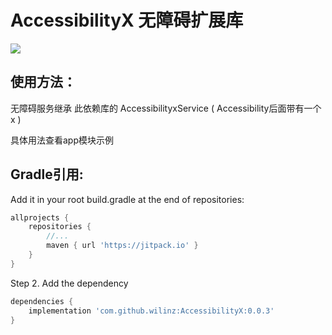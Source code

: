 # AccessibilityX 无障碍扩展库
[![](https://jitpack.io/v/wilinz/AccessibilityX.svg)](https://jitpack.io/#wilinz/AccessibilityX)

## 使用方法：
无障碍服务继承 此依赖库的 AccessibilityxService
( Accessibility后面带有一个x )

具体用法查看app模块示例

## Gradle引用:

Add it in your root build.gradle at the end of repositories:

```groovy
allprojects {
    repositories {
        //...
        maven { url 'https://jitpack.io' }
    }
}
```

Step 2. Add the dependency

```groovy
dependencies {
    implementation 'com.github.wilinz:AccessibilityX:0.0.3'
}
```
	